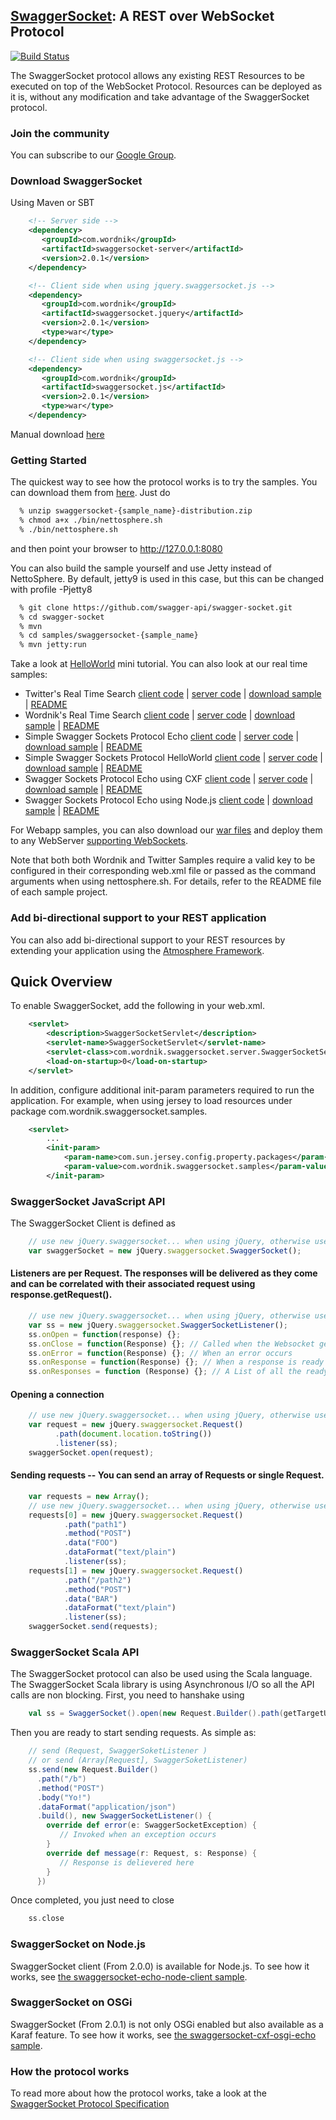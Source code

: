 ## [SwaggerSocket](https://github.com/wordnik/swaggersocket/wiki/SwaggerSocket-Protocol): A REST over WebSocket Protocol

[![Build Status](https://travis-ci.org/swagger-api/swagger-socket.png)](https://travis-ci.org/swagger-api/swagger-socket)

The SwaggerSocket protocol allows any existing REST Resources to be executed on top of the WebSocket Protocol. Resources can be deployed as it is, without any modification and take advantage of the SwaggerSocket protocol.

### Join the community

You can subscribe to our [Google Group](https://groups.google.com/forum/?fromgroups#!forum/swagger-swaggersocket).
<!-- or follow us on [Twitter](https://twitter.com/#!/swaggersocket)-->

### Download SwaggerSocket

Using Maven or SBT

```xml
    <!-- Server side -->
    <dependency>
       <groupId>com.wordnik</groupId>
       <artifactId>swaggersocket-server</artifactId>
       <version>2.0.1</version>
    </dependency>

    <!-- Client side when using jquery.swaggersocket.js --> 
    <dependency>
       <groupId>com.wordnik</groupId>
       <artifactId>swaggersocket.jquery</artifactId>
       <version>2.0.1</version>
       <type>war</type>
    </dependency>   

    <!-- Client side when using swaggersocket.js --> 
    <dependency>
       <groupId>com.wordnik</groupId>
       <artifactId>swaggersocket.js</artifactId>
       <version>2.0.1</version>
       <type>war</type>
    </dependency>   
```

Manual download [here](http://search.maven.org/#search|ga|1|swaggersocket)

### Getting Started
The quickest way to see how the protocol works is to try the samples. You can download them from [here](http://search.maven.org/#search|ga|1|swaggersocket). Just do

```bash
  % unzip swaggersocket-{sample_name}-distribution.zip
  % chmod a+x ./bin/nettosphere.sh
  % ./bin/nettosphere.sh
```

and then point your browser to http://127.0.0.1:8080

You can also build the sample yourself and use Jetty instead of NettoSphere.
By default, jetty9 is used in this case, but this can be changed with profile -Pjetty8

```bash
  % git clone https://github.com/swagger-api/swagger-socket.git
  % cd swagger-socket
  % mvn 
  % cd samples/swaggersocket-{sample_name}
  % mvn jetty:run
```

Take a look at [HelloWorld](https://github.com/wordnik/swaggersocket/wiki/Getting-started-with-SwaggerSocket-and-Jersey) mini tutorial. 
You can also look at our real time samples:

 * Twitter's Real Time Search [client code](https://github.com/swagger-api/swaggersocket/blob/master/samples/swaggersocket-twitter/src/main/webapp/index.html) | [server code](https://github.com/swagger-api/swagger-socket/blob/master/samples/swaggersocket-twitter/src/main/java/com/wordnik/swaggersocket/samples/TwitterFeed.java) | [download sample](http://search.maven.org/#search%7Cgav%7C1%7Cg%3A%22com.wordnik%22%20AND%20a%3A%22swaggersocket-sample-twitter%22) | [README](https://github.com/swagger-api/swagger-socket/blob/master/samples/swaggersocket-twitter/README.txt)
 * Wordnik's Real Time Search [client code](https://github.com/swagger-api/swagger-socket/blob/master/samples/swaggersocket-wordnik/src/main/webapp/index.html) | [server code](https://github.com/swagger-api/swagger-socket/blob/master/samples/swaggersocket-wordnik/src/main/scala/com/wordnik/swaggersocket/samples/WordnikResourceProxy.scala) | [download sample](http://search.maven.org/#search%7Cgav%7C1%7Cg%3A%22com.wordnik%22%20AND%20a%3A%22swaggersocket-sample-wordnik%22) | [README](https://github.com/swagger-api/swagger-socket/blob/master/samples/swaggersocket-wordnik/README.txt)
 * Simple Swagger Sockets Protocol Echo [client code](https://github.com/swagger-api/swagger-socket/blob/master/samples/swaggersocket-echo/src/main/webapp/index.html) | [server code](https://github.com/swagger-api/swagger-socket/blob/master/samples/swaggersocket-echo/src/main/scala/com/wordnik/swaggersocket/samples/SwaggerSocketResource.scala) | [download sample](http://search.maven.org/#search%7Cgav%7C1%7Cg%3A%22com.wordnik%22%20AND%20a%3A%22swaggersocket-sample-echo%22) | [README](https://github.com/swagger-api/swagger-socket/blob/master/samples/swaggersocket-echo/README.txt)
 * Simple Swagger Sockets Protocol HelloWorld [client code](https://github.com/swagger-api/swagger-socket/blob/master/samples/swaggersocket-helloworld/src/main/webapp/index.html) | [server code](https://github.com/swagger-api/swagger-socket/blob/master/samples/swaggersocket-helloworld/src/main/scala/com/wordnik/swaggersocket/samples/HelloWorld.scala) | [download sample](http://search.maven.org/#search%7Cgav%7C1%7Cg%3A%22com.wordnik%22%20AND%20a%3A%22swaggersocket-sample-helloword%22) | [README](https://github.com/swagger-api/swagger-socket/blob/master/samples/swaggersocket-helloworld/README.txt)
 * Swagger Sockets Protocol Echo using CXF [client code](https://github.com/swagger-api/swagger-socket/blob/master/samples/swaggersocket-cxf-echo/src/main/webapp/index.html) | [server code](https://github.com/swagger-api/swagger-socket/blob/master/samples/swaggersocket-cxf-echo/src/main/java/com/wordnik/swaggersocket/samples/SwaggerSocketResource.java) | [download sample](http://search.maven.org/#search%7Cgav%7C1%7Cg%3A%22com.wordnik%22%20AND%20a%3A%22swaggersocket-cxf-sample-echo%22) | [README](https://github.com/swagger-api/swagger-socket/blob/master/samples/swaggersocket-cxf-echo/README.txt)
 * Swagger Sockets Protocol Echo using Node.js [client code](https://github.com/swagger-api/swagger-socket/blob/master/samples/swaggersocket-echo-node-client/src/main/resources/echo-client.js) | [download sample](http://search.maven.org/#search%7Cgav%7C1%7Cg%3A%22com.wordnik%22%20AND%20a%3A%22swaggersocket-sample-echo-node-client%22) | [README](https://github.com/swagger-api/swagger-socket/blob/master/samples/swaggersocket-echo-node-client/README.txt)

For Webapp samples, you can also download our [war files](http://search.maven.org/#search|ga|1|swaggersocket) and deploy them to any WebServer [supporting WebSockets](https://github.com/Atmosphere/atmosphere/wiki/Supported-WebServers-and-Browsers).

Note that both both Wordnik and Twitter Samples require a valid key to be configured in their corresponding web.xml file or passed as the command arguments when using nettosphere.sh. For details, refer to the README file of each sample project.



### Add bi-directional support to your REST application

You can also add bi-directional support to your REST resources by extending your application using the [Atmosphere Framework](http://github.com/Atmosphere/atmosphere).

## Quick Overview
To enable SwaggerSocket, add the following in your web.xml.  

```xml
    <servlet>
        <description>SwaggerSocketServlet</description>
        <servlet-name>SwaggerSocketServlet</servlet-name>
        <servlet-class>com.wordnik.swaggersocket.server.SwaggerSocketServlet</servlet-class>
        <load-on-startup>0</load-on-startup>
    </servlet>
```
In addition, configure additional init-param parameters required to run the application. For example,
when using jersey to load resources under package com.wordnik.swaggersocket.samples.

```xml
    <servlet>
        ...
        <init-param>
            <param-name>com.sun.jersey.config.property.packages</param-name>
            <param-value>com.wordnik.swaggersocket.samples</param-value>
        </init-param>
```

### SwaggerSocket JavaScript API
The SwaggerSocket Client is defined as

```javascript
    // use new jQuery.swaggersocket... when using jQuery, otherwise use new swaggersocket...
    var swaggerSocket = new jQuery.swaggersocket.SwaggerSocket();
```

#### Listeners are per Request. The responses will be delivered as they come and can be correlated with their associated request using response.getRequest().

```javascript
    // use new jQuery.swaggersocket... when using jQuery, otherwise use new swaggersocket...
    var ss = new jQuery.swaggersocket.SwaggerSocketListener();
    ss.onOpen = function(response) {};
    ss.onClose = function(Response) {}; // Called when the Websocket gets closed
    ss.onError = function(Response) {}; // When an error occurs
    ss.onResponse = function(Response) {}; // When a response is ready
    ss.onResponses = function (Response) {}; // A List of all the ready responses
```

#### Opening a connection

```javascript
    // use new jQuery.swaggersocket... when using jQuery, otherwise use new swaggersocket...
    var request = new jQuery.swaggersocket.Request()
          .path(document.location.toString())
          .listener(ss);
    swaggerSocket.open(request);
```

#### Sending requests -- You can send an array of Requests or single Request.

```javascript
    var requests = new Array();
    // use new jQuery.swaggersocket... when using jQuery, otherwise use new swaggersocket...
    requests[0] = new jQuery.swaggersocket.Request()
            .path("path1")
            .method("POST")
            .data("FOO")
            .dataFormat("text/plain")
            .listener(ss);
    requests[1] = new jQuery.swaggersocket.Request()
            .path("/path2")
            .method("POST")
            .data("BAR")
            .dataFormat("text/plain")
            .listener(ss);
    swaggerSocket.send(requests);
```

### SwaggerSocket Scala API
The SwaggerSocket protocol can also be used using the Scala language. The SwaggerSocket Scala library is using Asynchronous I/O so all the API calls are non blocking. First, you need to hanshake using

```scala
    val ss = SwaggerSocket().open(new Request.Builder().path(getTargetUrl + "/").build())
```

Then you are ready to start sending requests. As simple as:

```scala
    // send (Request, SwaggerSoketListener )
    // or send (Array[Request], SwaggerSoketListener)
    ss.send(new Request.Builder()
      .path("/b")
      .method("POST")
      .body("Yo!")
      .dataFormat("application/json")
      .build(), new SwaggerSocketListener() {
        override def error(e: SwaggerSocketException) {
           // Invoked when an exception occurs
        }
        override def message(r: Request, s: Response) {
           // Response is delievered here
        }
      })
```
Once completed, you just need to close

```scala
    ss.close
```

### SwaggerSocket on Node.js
SwaggerSocket client (From 2.0.0) is available for Node.js. To see how it works, see [the swaggersocket-echo-node-client sample](samples/swaggersocket-echo-node-client).

### SwaggerSocket on OSGi
SwaggerSocket (From 2.0.1) is not only OSGi enabled but also available as a Karaf feature. To see how it works, see [the swaggersocket-cxf-osgi-echo sample](samples/swaggersocket-cxf-osgi-echo).

### How the protocol works
To read more about how the protocol works, take a look at the [SwaggerSocket Protocol Specification](https://github.com/swagger-api/swagger-socket/wiki/SwaggerSocket-Protocol)

